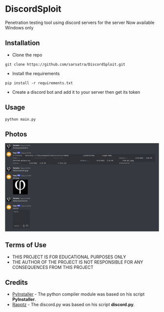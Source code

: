 # DiscordSploit
Penetration testing tool using discord servers for the server
Now available Windows only
## Installation
* Clone the repo
```
git clone https://github.com/sarsatra/DiscordSploit.git
```
* Install the requirements
```
pip install -r requirements.txt
```
* Create a discord bot and add it to your server then get its token
## Usage
```
python main.py
```
## Photos
![image](imgs/ss.png)
## Terms of Use
* THIS PROJECT IS FOR EDUCATIONAL PURPOSES ONLY
* THE AUTHOR OF THE PROJECT IS NOT RESPONSIBLE FOR ANY CONSEQUENCES FROM THIS PROJECT

## Credits

* [PyInstaller](https://github.com/pyinstaller) - The python compiler module was based on his script **PyInstaller**. 
* [Rapptz](https://github.com/Rapptz) - The discord.py was based on his script **discord.py**. 

